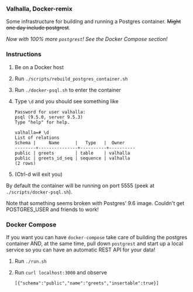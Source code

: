 ### Valhalla, Docker-remix

Some infrastructure for building and running a Postgres container. ~~Might one day include postgrest~~.

*Now with 100% more ```postgrest```! See the Docker Compose section!*

### Instructions

1. Be on a Docker host
2. Run ```./scripts/rebuild_postgres_container.sh```
3. Run ```./docker-psql.sh``` to enter the container
4. Type ```\d``` and you should see something like
    ```
    Password for user valhalla:
    psql (9.5.0, server 9.5.3)
    Type "help" for help.

    valhalla=# \d
    List of relations
    Schema |     Name      |   Type   |  Owner
    --------+---------------+----------+----------
    public | greets        | table    | valhalla
    public | greets_id_seq | sequence | valhalla
    (2 rows)
    ```

5. (Ctrl-d will exit you)

By default the container will be running on port 5555 (peek at ```./scripts/docker-psql.sh```).

Note that something seems broken with Postgres' 9.6 image. Couldn't get POSTGRES_USER and friends to work!

### Docker Compose

If you want you can have ```docker-compose``` take care of building the postgres container AND, at the same time, pull down ```postgrest``` and start up a local service so you can have an automatic REST API for your data!

1. Run ```./run.sh```
2. Run ```curl localhost:3000``` and observe

    ```
    [{"schema":"public","name":"greets","insertable":true}]
    ```
